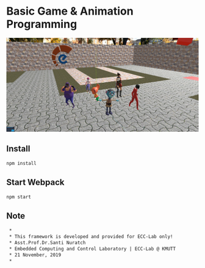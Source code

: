 # Basic Game & Animation Programming

![snap](apps/public/images/snapshot002.png)

## Install

```text
npm install
```

## Start Webpack

```text
npm start
```

## Note

```text
 *
 * This framework is developed and provided for ECC-Lab only!
 * Asst.Prof.Dr.Santi Nuratch
 * Embedded Computing and Control Laboratory | ECC-Lab @ KMUTT
 * 21 November, 2019
 *
 ```
